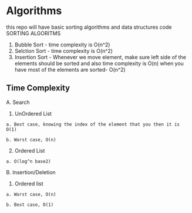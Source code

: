# Algorithms
this repo will have basic sorting algorithms and data structures code
SORTING ALGORITMS
  1. Bubble Sort - time complexity is O(n^2)
  2. Selction Sort - time complexity is O(n^2)
  3. Insertion Sort - Whenever we move element, make sure left side of the elements should be sorted and also time complexity is O(n) when you have most of the elements are sorted- O(n^2)
  
 Time Complexity
 ---------------
 
 A. Search
  
  1. UnOrdered List
  
    a. Best case, knowing the index of the element that you then it is O(1)
    
    b. Worst case, O(n)
  
  2. Ordered List
    
    a. O(log^n base2)
    
 B. Insertion/Deletion
 
  1. Ordered list
  
    a. Worst case, O(n)
    
    b. Best case, O(1)
 
  
 
